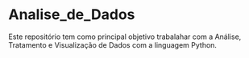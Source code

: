 # Analise_de_Dados
Este repositório tem como principal objetivo trabalahar com a Análise, Tratamento e Visualização de Dados com a linguagem Python.
